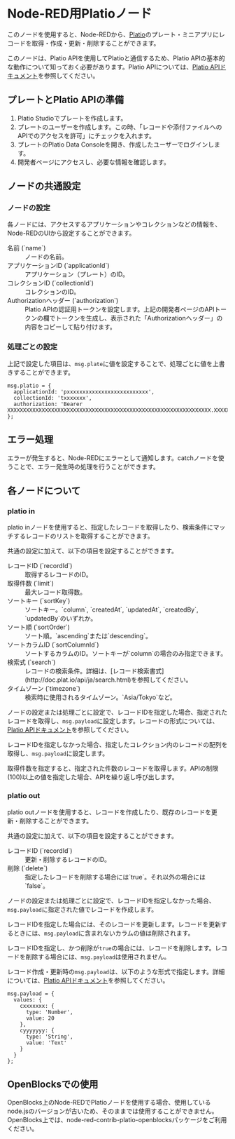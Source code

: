 # Node-RED用Platioノード

このノードを使用すると、Node-REDから、[Platio](https://plat.io/)のプレート・ミニアプリにレコードを取得・作成・更新・削除することができます。

このノードは、Platio APIを使用してPlatioと通信するため、Platio APIの基本的な動作について知っておく必要があります。Platio APIについては、[Platio APIドキュメント](https://doc.plat.io/ja/)を参照してください。


## プレートとPlatio APIの準備

1. Platio Studioでプレートを作成します。
2. プレートのユーザーを作成します。この時、「レコードや添付ファイルへのAPIでのアクセスを許可」にチェックを入れます。
3. プレートのPlatio Data Consoleを開き、作成したユーザーでログインします。
4. 開発者ページにアクセスし、必要な情報を確認します。


## ノードの共通設定

### ノードの設定

各ノードには、アクセスするアプリケーションやコレクションなどの情報を、Node-REDのUIから設定することができます。

<dl>
  <dt>名前 (`name`)</dt>
  <dd>ノードの名前。</dd>
  <dt>アプリケーションID (`applicationId`)</dt>
  <dd>アプリケーション（プレート）のID。</dd>
  <dt>コレクションID (`collectionId`)</dt>
  <dd>コレクションのID。</dd>
  <dt>Authorizationヘッダー (`authorization`)</dt>
  <dd>Platio APIの認証用トークンを設定します。上記の開発者ページのAPIトークンの欄でトークンを生成し、表示された「Authorizationヘッダー」の内容をコピーして貼り付けます。</dd>
</dl>

### 処理ごとの設定

上記で設定した項目は、`msg.plate`に値を設定することで、処理ごとに値を上書きすることができます。

```
msg.platio = {
  applicationId: 'pxxxxxxxxxxxxxxxxxxxxxxxxxx',
  collectionId: 'txxxxxxx',
  authorization: 'Bearer XXXXXXXXXXXXXXXXXXXXXXXXXXXXXXXXXXXXXXXXXXXXXXXXXXXXXXXXXXXXXXXXX.XXXXXXXXXXXXXXXXXXXXXXXXXXXXXXXXXXXXXXXXXXXXXXXXXXXXXXXXXXXXXXXXXXXXXXXXXXXXXXXXXXXXXXXXXXXXXXXXXXXXXXXXXXXXXXXXXXXXXXXXXXXXXXXXXXXXXXXXXXXXXXXXXXXXXXXXXXXXXXXXXXXXXXXXXXXXXXXXXXXXXXXXXXXXXXXXXXXXXXXXXXXXXXXXXXXXXXXXXXXXXXXXXXXXXXXXXXXXXXXXXXXXXXXXXXXXXXXX'
};
```

## エラー処理

エラーが発生すると、Node-REDにエラーとして通知します。catchノードを使うことで、エラー発生時の処理を行うことができます。


## 各ノードについて

### platio in

platio inノードを使用すると、指定したレコードを取得したり、検索条件にマッチするレコードのリストを取得することができます。

共通の設定に加えて、以下の項目を設定することができます。

<dl>
  <dt>レコードID (`recordId`)</dt>
  <dd>取得するレコードのID。</dd>
  <dt>取得件数 (`limit`)</dt>
  <dd>最大レコード取得数。</dd>
  <dt>ソートキー (`sortKey`)</dt>
  <dd>ソートキー。`column`, `createdAt`, `updatedAt`, `createdBy`, `updatedBy`のいずれか。</dd>
  <dt>ソート順 (`sortOrder`)</dt>
  <dd>ソート順。`ascending`または`descending`。</dd>
  <dt>ソートカラムID (`sortColumnId`)</dt>
  <dd>ソートするカラムのID。ソートキーが`column`の場合のみ指定できます。</dd>
  <dt>検索式 (`search`)</dt>
  <dd>レコードの検索条件。詳細は、[レコード検索書式](http://doc.plat.io/api/ja/search.html)を参照してください。</dd>
  <dt>タイムゾーン (`timezone`)</dt>
  <dd>検索時に使用されるタイムゾーン。`Asia/Tokyo`など。</dd>
</dl>

ノードの設定または処理ごとに設定で、レコードIDを指定した場合、指定されたレコードを取得し、`msg.payload`に設定します。レコードの形式については、[Platio APIドキュメント](https://doc.plat.io/ja/)を参照してください。

レコードIDを指定しなかった場合、指定したコレクション内のレコードの配列を取得し、`msg.payload`に設定します。

取得件数を指定すると、指定された件数のレコードを取得します。APIの制限(100)以上の値を指定した場合、APIを繰り返し呼び出します。

### platio out

platio outノードを使用すると、レコードを作成したり、既存のレコードを更新・削除することができます。

共通の設定に加えて、以下の項目を設定することができます。

<dl>
  <dt>レコードID (`recordId`)</dt>
  <dd>更新・削除するレコードのID。</dd>
  <dt>削除 (`delete`)</dt>
  <dd>指定したレコードを削除する場合には`true`。それ以外の場合には`false`。</dd>
</dl>

ノードの設定または処理ごとに設定で、レコードIDを指定しなかった場合、`msg.payload`に指定された値でレコードを作成します。

レコードIDを指定した場合には、そのレコードを更新します。レコードを更新するときには、`msg.payload`に含まれないカラムの値は削除されます。

レコードIDを指定し、かつ削除が`true`の場合には、レコードを削除します。レコードを削除する場合には、`msg.payload`は使用されません。

レコード作成・更新時の`msg.payload`は、以下のような形式で指定します。詳細については、[Platio APIドキュメント](https://doc.plat.io/ja/)を参照してください。

```
msg.payload = {
  values: {
    cxxxxxxx: {
      type: 'Number',
      value: 20
    },
    cyyyyyyy: {
      type: 'String',
      value: 'Text'
    }
  }
};
```


## OpenBlocksでの使用

OpenBlocks上のNode-REDでPlatioノードを使用する場合、使用しているnode.jsのバージョンが古いため、そのままでは使用することができません。OpenBlocks上では、node-red-contrib-platio-openblocksパッケージをご利用ください。
